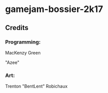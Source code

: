 # gamejam-bossier-2k17

## Credits
### Programming:
MacKenzy Green

"Azee"
### Art:
Trenton "BentLent" Robichaux
